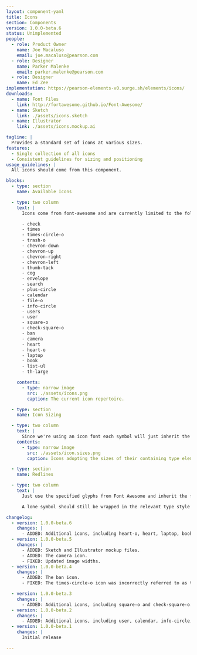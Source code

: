 ```yaml
---
layout: component-yaml
title: Icons
section: Components
version: 1.0.0-beta.6
status: Unimplemented
people:
  - role: Product Owner
    name: Joe Macaluso
    email: joe.macaluso@pearson.com
  - role: Designer
    name: Parker Malenke
    email: parker.malenke@pearson.com
  - role: Designer
    name: Ed Zee
implementation: https://pearson-elements-v0.surge.sh/elements/icons/
downloads:
  - name: Font Files
    link: http://fortawesome.github.io/Font-Awesome/
  - name: Sketch
    link: ./assets/icons.sketch
  - name: Illustrator
    link: ./assets/icons.mockup.ai

tagline: |
  Provides a standard set of icons at various sizes.
features:
  - Single collection of all icons
  - Consistent guidelines for sizing and positioning
usage_guidelines: |
  All icons should come from this component.

blocks:
  - type: section
    name: Available Icons

  - type: two column
    text: |
      Icons come from font-awesome and are currently limited to the following set:

      - check
      - times
      - times-circle-o
      - trash-o
      - chevron-down
      - chevron-up
      - chevron-right
      - chevron-left
      - thumb-tack
      - cog
      - envelope
      - search
      - plus-circle
      - calendar
      - file-o
      - info-circle
      - users
      - user
      - square-o
      - check-square-o
      - ban
      - camera
      - heart
      - heart-o
      - laptop
      - book
      - list-ul
      - th-large

    contents:
      - type: narrow image
        src: ./assets/icons.png
        caption: The current icon repertoire.

  - type: section
    name: Icon Sizing

  - type: two column
    text: |
      Since we're using an icon font each symbol will just inherit the font-size of the surrounding type.
    contents:
      - type: narrow image
        src: ./assets/icon.sizes.png
        caption: Icons adopting the sizes of their containing type elements.

  - type: section
    name: Redlines

  - type: two column
    text: |
      Just use the specified glyphs from Font Awesome and inherit the font-size of the surrounding text.

      A lone symbol should still be wrapped in the relevant type style (e.g. Basic Label).

changelog:
  - version: 1.0.0-beta.6
    changes: |
      - ADDED: Additional icons, including heart-o, heart, laptop, book, list-ul, and th-large.
  - version: 1.0.0-beta.5
    changes: |
      - ADDED: Sketch and Illustrator mockup files.
      - ADDED: The camera icon.
      - FIXED: Updated image widths.
  - version: 1.0.0-beta.4
    changes: |
      - ADDED: The ban icon.
      - FIXED: The times-circle-o icon was incorrectly referred to as the times-circle icon.

  - version: 1.0.0-beta.3
    changes: |
      - ADDED: Additional icons, including square-o and check-square-o.
  - version: 1.0.0-beta.2
    changes: |
      - ADDED: Additional icons, including user, calendar, info-circle, and file-o.
  - version: 1.0.0-beta.1
    changes: |
      Initial release

---
```

